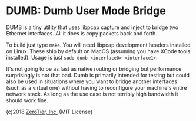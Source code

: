 DUMB: Dumb User Mode Bridge
======

DUMB is a tiny utility that uses libpcap capture and inject to bridge two Ethernet interfaces. All it does is copy packets back and forth.

To build just type `make`. You will need libpcap development headers installed on Linux. These ship by default on MacOS (assuming you have XCode tools installed). Usage is just `sudo dumb <interface0> <interface1>`.

It's not going to be as fast as native routing or bridging but performance surprisingly is not that bad. Dumb is primarily intended for testing but could also be used in situations where you want to bridge another interfaces (such as a virtual one) without having to reconfigure your machine's entire network stack. As long as the use case is not terribly high bandwidth it should work fine.

(c)2018 [ZeroTier, Inc.](https://www.zerotier.com/) (MIT License)
